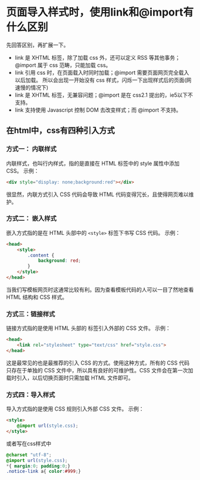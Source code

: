 # 页面导入样式时，使用link和@import有什么区别

先回答区别，再扩展一下。

- link 是 XHTML 标签，除了加载 css 外，还可以定义 RSS 等其他事务；@import 属于 css 范畴，只能加载 css。
- link 引用 css 时，在页面载入时同时加载；@import 需要页面网页完全载入以后加载。
  所以会出现一开始没有 css 样式，闪烁一下出现样式后的页面(网速慢的情况下)
- link 是 XHTML 标签，无兼容问题；@import 是在 css2.1 提出的，ie5以下不支持。
- link 支持使用 Javascript 控制 DOM 去改变样式；而 @import 不支持。

## 在html中，css有四种引入方式

### 方式一： 内联样式

内联样式，也叫行内样式，指的是直接在 HTML 标签中的 style 属性中添加 CSS。
示例：

```html
<div style="display: none;background:red"></div>
```

很显然，内联方式引入 CSS 代码会导致 HTML 代码变得冗长，且使得网页难以维护。

### 方式二： 嵌入样式

嵌入方式指的是在 HTML 头部中的 `<style>` 标签下书写 CSS 代码。
示例：

```html
<head>
    <style>
        .content {
            background: red;
        }
    </style>
</head>
```

当我们写模板网页时这通常比较有利。因为查看模板代码的人可以一目了然地查看 HTML 结构和 CSS 样式。

### 方式三：链接样式

链接方式指的是使用 HTML 头部的 标签引入外部的 CSS 文件。
示例：

```html
<head>
    <link rel="stylesheet" type="text/css" href="style.css">
</head>
```

这是最常见的也是最推荐的引入 CSS 的方式。使用这种方式，所有的 CSS 代码只存在于单独的 CSS 文件中，所以具有良好的可维护性。CSS 文件会在第一次加载时引入，以后切换页面时只需加载 HTML 文件即可。

### 方式四：导入样式

导入方式指的是使用 CSS 规则引入外部 CSS 文件。
示例：

```html
<style>
    @import url(style.css);
</style>
```

或者写在css样式中

```css
@charset "utf-8";
@import url(style.css);
*{ margin:0; padding:0;}
.notice-link a{ color:#999;}
```